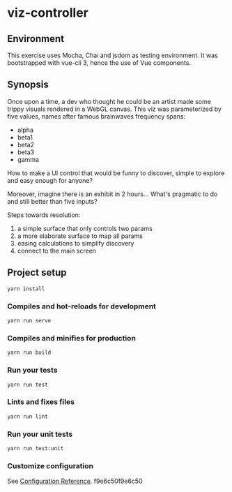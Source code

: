 # viz-controller

## Environment
This exercise uses Mocha, Chai and jsdom as testing environment.
It was bootstrapped with vue-cli 3, hence the use of Vue components.

## Synopsis
Once upon a time, a dev who thought he could be an artist made some trippy visuals rendered in a WebGL canvas.
This viz was parameterized by five values, names after famous brainwaves frequency spans:
- alpha
- beta1
- beta2
- beta3
- gamma

How to make a UI control that would be funny to discover, simple to explore and easy enough for anyone?

Moreover, imagine there is an exhibit in 2 hours... What's pragmatic to do and still better than five inputs?

Steps towards resolution:
1. a simple surface that only controls two params
2. a more elaborate surface to map all params
3. easing calculations to simplify discovery
4. connect to the main screen

## Project setup
```
yarn install
```

### Compiles and hot-reloads for development
```
yarn run serve
```

### Compiles and minifies for production
```
yarn run build
```

### Run your tests
```
yarn run test
```

### Lints and fixes files
```
yarn run lint
```

### Run your unit tests
```
yarn run test:unit
```

### Customize configuration
See [Configuration Reference](https://cli.vuejs.org/config/).
f9e6c50f9e6c50